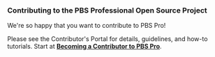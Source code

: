 ### Contributing to the PBS Professional Open Source Project

We're so happy that you want to contribute to PBS Pro!

Please see the Contributor's Portal for details, guidelines, and how-to tutorials.  Start at **[Becoming a Contributor to PBS Pro](https://pbspro.atlassian.net/wiki/spaces/DG/pages/20414474/Becoming+a+Contributor+to+PBS+Pro)**.

